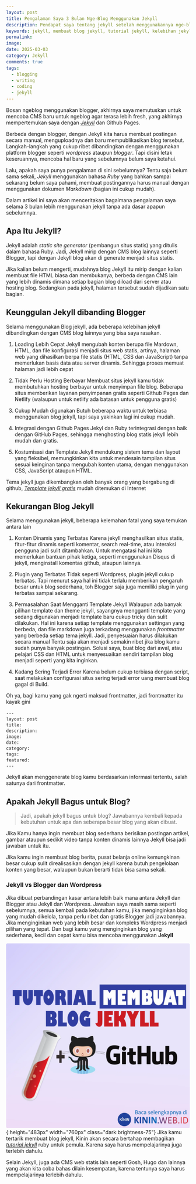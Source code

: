 ```yaml
---
layout: post
title: Pengalaman Saya 3 Bulan Nge-Blog Menggunakan Jekyll
description: Pendapat saya tentang jekyll setelah menggunakannya nge-blog selama 3 bulan, tanpa tahu coding, dan pengalaman ruby sama sekali. Kelebihan dan Kekurangan jekyll menurut saya.
keywords: jekyll, membuat blog jekyll, tutorial jekyll, kelebihan jekyll, kekurangan jekyll, apa itu jekyll, ruby blog, jekyll blog
permalink: 
image: 
date: 2025-03-03
category: Jekyll
comments: true
tags:
  - blogging
  - writing
  - coding
  - jekyll
---
```

Bosan ngeblog menggunakan blogger, akhirnya saya memutuskan untuk mencoba CMS baru untuk ngeblog agar terasa lebih fresh, yang akhirnya mempertemukan saya dengan *[Jekyll](https://kinin.web.id)* dan Github Pages.

Berbeda dengan blogger, dengan Jekyll kita harus membuat postingan secara manual, menguploadnya dan baru mempublikasikan blog tersebut. Langkah-langkah yang cukup ribet dibandingkan dengan menggunakan platform blogger seperti *wordpress* ataupun *blogger*. Tapi disini letak keseruannya, mencoba hal baru yang sebelumnya belum saya ketahui.

Lalu, apakah saya punya pengalaman di sini sebelumnya? Tentu saja belum sama sekali, *Jekyll* menggunakan bahasa *Ruby* yang bahkan sampai sekarang belum saya pahami, membuat postingannya harus manual dengan menggunakan dokumen *Markdown* (bagian ini cukup mudah).

Dalam artikel ini saya akan menceritakan bagaimana pengalaman saya selama 3 bulan lebih menggunakan jekyll tanpa ada dasar apapun sebelumnya.

## Apa Itu Jekyll?
Jekyll adalah *static site generator* (pembangun situs statis) yang ditulis dalam bahasa Ruby. Jadi, Jekyll mirip dengan CMS blog lainnya seperti Blogger, tapi dengan Jekyll blog akan di generate menjadi situs statis. 

Jika kalian belum mengerti, mudahnya blog Jekyll itu mirip dengan kalian membuat file HTML biasa dan membukanya, berbeda dengan CMS lain yang lebih dinamis dimana setiap bagian blog diload dari server atau hosting blog. Sedangkan pada jekyll, halaman tersebut sudah dijadikan satu bagian.

## Keunggulan Jekyll dibanding Blogger 
Selama menggunakan Blog jekyll, ada beberapa kelebihan jekyll dibandingkan dengan CMS blog lainnya yang bisa saya rasakan.

1. Loading Lebih Cepat
Jekyll mengubah konten berupa file Mardown, HTML, dan file konfigurasi menjadi situs web statis, artinya, halaman web yang dihasilkan berpa file statis (HTML, CSS dan JavaScript) tanpa memerlukan basis data atau server dinamis. Sehingga proses memuat halaman jadi lebih cepat

2. Tidak Perlu Hosting Berbayar
Membuat situs jekyll kamu tidak membutuhkan hosting berbayar untuk menyimpan file blog. Beberapa situs memberikan layanan penyimpanan gratis seperti Github Pages dan Netlify (walaupun untuk netlify ada batasan untuk pengguna gratis)

3. Cukup Mudah digunakan
Butuh beberapa waktu untuk terbiasa menggunakan blog jekyll, tapi saya yakinkan lagi ini cukup mudah. 

4. Integrasi dengan Github Pages
Jekyl dan Ruby terintegrasi dengan baik dengan GitHub Pages, sehingga menghosting blog statis jekyll lebih mudah dan gratis.

5. Kostumisasi dan Template
Jekyll mendukung sistem tema dan layout yang fleksibel, memungkinkan kita untuk mendesain tampilan situs sesuai keinginan tanpa mengubah konten utama, dengan menggunakan CSS, JavaScript ataupun HTML. 

Tema jekyll juga dikembangkan oleh banyak orang yang bergabung di github, *[Template jekyll gratis](https://kinin.web.id/free-theme-jekyll-2025/)* mudah ditemukan di Internet

## Kekurangan Blog Jekyll
Selama menggunakan jekyll, beberapa kelemahan fatal yang saya temukan antara lain

1. Konten Dinamis yang Terbatas
Karena jekyll menghasilkan situs statis, fitur-fitur dinamis seperti komentar, search real-time, atau interaksi pengguna jadi sulit ditambahkan. Untuk mengatasi hal ini kita memerlukan bantuan pihak ketiga, seperti menggunakan Disqus di jekyll, menginstall komentas github, ataupun lainnya.

2. Plugin yang Terbatas
Tidak seperti Wordpress, plugin jekyll cukup terbatas. Tapi menurut saya hal ini tidak terlalu memberikan pengaruh besar untuk blog sederhana, toh Blogger saja juga memiliki plug in yang terbatas sampai sekarang.

3. Permasalahan Saat Mengganti Template Jekyll
Walaupun ada banyak pilihan template dan theme jekyll, sayangnya mengganti template yang sedang digunakan menjadi template baru cukup tricky dan sulit dilakukan.
Hal ini karena setiap template menggunakan settingan yang berbeda, dan file markdown juga terkadang menggunakan *frontmatter* yang berbeda setiap tema jekyll. Jadi, penyesuaian harus dilakukan secara manual
Tentu saja akan menjadi semakin ribet jika blog kamu sudah punya banyak postingan. 
Solusi saya, buat blog dari awal, atau pelajari CSS dan HTML untuk menyesuaikan sendiri tampilan blog menjadi seperti yang kita inginkan.

 4. Kadang Sering Terjadi Error
Karena belum cukup terbiasa dengan script, saat melakukan configurasi situs sering terjadi error uang membuat blog gagal di Build.

Oh ya, bagi kamu yang gak ngerti maksud frontmatter, jadi frontmatter itu kayak gini

```
---
layout: post
title: 
description: 
image: 
date: 
category: 
tags: 
featured:
---
```

Jekyll akan menggenerate blog kamu berdasarkan informasi tertentu, salah satunya dari frontmatter.

## Apakah Jekyll Bagus untuk Blog?
>Jadi, apakah jekyll bagus untuk blog? Jawabannya kembali kepada kebutuhan untuk apa dan seberapa besar blog yang akan dibuat.

Jika Kamu hanya ingin membuat blog sederhana berisikan postingan artikel, gambar ataupun sedikit video tanpa konten dinamis lainnya Jekyll bisa jadi jawaban untuk itu.

Jika kamu ingin membuat blog berita, pusat belanja online kemungkinan besar cukup sulit direalisasikan dengan jekyll karena butuh pengelolaan konten yang besar, walaupun bukan berarti tidak bisa sama sekali.

### Jekyll vs Blogger dan Wordpress
Jika dibuat perbandingan kasar antara lebih baik mana antara Jekyll dan Blogger atau Jekyll dan Wordpress. Jawaban saya masih sama seperti sebelumnya, semua kembali pada kebutuhan kamu, jika menginginkan blog yang mudah dikelola, tanpa perlu ribet dan gratis Blogger jadi jawabannya. Jika menginginkan web yang lebih besar dan kompleks Wordpress menjadi pilihan yang tepat. Dan bagi kamu yang menginginkan blog yang sederhana, kecil dan cepat kamu bisa mencoba menggunakan **Jekyll**

![membuat blog jekyll](/assets/img/jekyll.webp){:height="483px" width="760px" class="dark:brightness-75"}
Jika kamu tertarik membuat blog jekyll, Kinin akan secara bertahap membagikan *[tutorial jekyll](https://kinin.web.id)* ruby untuk pemula. Karena saya harus mempelajarinya juga terlebih dahulu. 

Selain Jekyll, juga ada CMS web statis lain seperti Gosh, Hugo dan lainnya yang akan kita coba bahas dilain kesempatan, karena tentunya saya harus mempelajarinya terlebih dahulu.